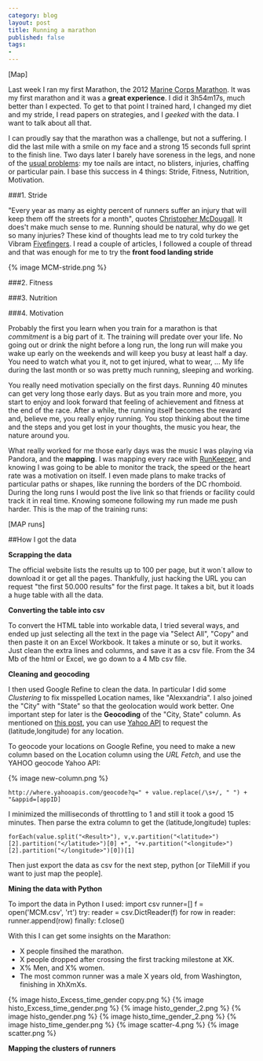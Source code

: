 ```yaml
---
category: blog
layout: post
title: Running a marathon
published: false
tags:
- 
---
```


[Map]

Last week I ran my first Marathon, the 2012 [Marine Corps Marathon](http://www.marinemarathon.com/). It was my first marathon and it was a **great experience**. I did it 3h54m17s, much better than I expected. To get to that point I trained hard, I changed my diet and my stride, I read papers on strategies, and I *geeked* with the data. I want to talk about all that.
<!--more-->


I can proudly say that the marathon was a challenge, but not a suffering. I did the last mile with a smile on my face and a strong 15 seconds full sprint to the finish line. Two days later I barely have soreness in the legs, and none of the [usual problems](http://walking.about.com/od/marathontraining/tp/marathoninjury.htm): my toe nails are intact, no blisters, injuries, chaffing or particular pain. I base this success in 4 things: Stride, Fitness, Nutrition, Motivation.

###1. Stride

"Every year as many as eighty percent of runners suffer an injury that will keep them off the streets for a month", quotes [Christopher McDougall](http://www.amazon.com/Born-Run-Hidden-Superathletes-Greatest/dp/0307279189). It does't make much sense to me. Running should be natural, why do we get so many injuries? These kind of thoughts lead me to try cold turkey the Vibram [Fivefingers](http://www.vibramfivefingers.com/index.htm). I read a couple of articles, I followed a couple of thread and that was enough for me to try the **front food landing stride**

{% image MCM-stride.png %}

###2. Fitness


###3. Nutrition


###4. Motivation

Probably the first you learn when you train for a marathon is that *commitment* is a big part of it. The training will predate over your life. No going out or drink the night before a long run, the long run will make you wake up early on the weekends and will keep you busy at least half a day. You need to watch what you it, not to get injured, what to wear, ... My life during the last month or so was pretty much running, sleeping and working. 

You really need motivation specially on the first days. Running 40 minutes can get very long those early days. But as you train more and more, you start to enjoy and look forward that feeling of achievement and fitness at the end of the race. After a while, the running itself becomes the reward and, believe me, you really enjoy running. You stop thinking about the time and the steps and you get lost in your thoughts, the music you hear, the nature around you.

What really worked for me those early days was the music I was playing via Pandora, and the **mapping**. I was mapping every race with [RunKeeper](http://www.runkeeper.com), and knowing I was going to be able to monitor the track, the speed or the heart rate was a motivation on itself. I even made plans to make tracks of particular paths or shapes, like running the borders of the DC rhomboid. During the long runs I would post the live link so that friends or facility could track it in real time. Knowing someone following my run made me push harder. This is the map of the training runs:

[MAP runs]

##How I got the data

**Scrapping the data**

The official website lists the results up to 100 per page, but it won´t allow to download it or get all the pages. Thankfully, just hacking the URL you can request "the first 50.000 results" for the first page. It takes a bit, but it loads a huge table with all the data.

**Converting the table into csv**

To convert the HTML table into workable data, I tried several ways, and ended up just selecting all the text in the page via "Select All", "Copy" and then paste it on an Excel Workbook. It takes a minute or so, but it works. Just clean the extra lines and columns, and save it as a csv file. From the 34 Mb of the html or Excel, we go down to a 4 Mb csv file.

**Cleaning and geocoding**

I then used Google Refine to clean the data. In particular I did some *Clustering* to fix misspelled Location names, like "Alexxandria". I also joined the "City" with "State" so that the geolocation would work better. One important step for later is the **Geocoding** of the "City, State" column. As mentioned on [this post](http://mapbox.com/geo-for-google-docs/), you can use [Yahoo API](http://developer.yahoo.com/geo/placefinder/) to request the (latitude,longitude) for any location.

To geocode your locations on Google Refine, you need to make a new column based on the Location column using the *URL Fetch*, and use the YAHOO geocode Yahoo API:

{% image new-column.png %}

    http://where.yahooapis.com/geocode?q=" + value.replace(/\s+/, " ") + "&appid=[appID]

I minimized the milliseconds of throttling to 1 and still it took a good 15 minutes. Then parse the extra column to get the (latitude,longitude) tuples:

    forEach(value.split("<Result>"), v,v.partition("<latitude>")[2].partition("</latitude>")[0] +", "+v.partition("<longitude>")[2].partition("</longitude>")[0])[1]

Then just export the data  as csv for the next step, python [or TileMill if you want to just map the people].

**Mining the data with Python**

To import the data in Python I used:
    import csv
	runner=[]
	f = open('MCM.csv', 'rt')
	try:
	    reader = csv.DictReader(f)
	    for row in reader:
	        runner.append(row)
	finally:
	    f.close()

With this I can get some insights on the Marathon:
* X people finsihed the marathon.
* X people dropped after crossing the first tracking milestone at XK.
* X% Men, and X% women.
* The most common runner was a male X years old, from Washington, finishing in XhXmXs.
	
{% image histo_Excess_time_gender copy.png %}
{% image histo_Excess_time_gender.png %}
{% image histo_gender_2.png %}
{% image histo_gender.png %}
{% image histo_time_gender_2.png %}
{% image histo_time_gender.png %}
{% image scatter-4.png %}
{% image scatter.png %}

**Mapping the clusters of runners**